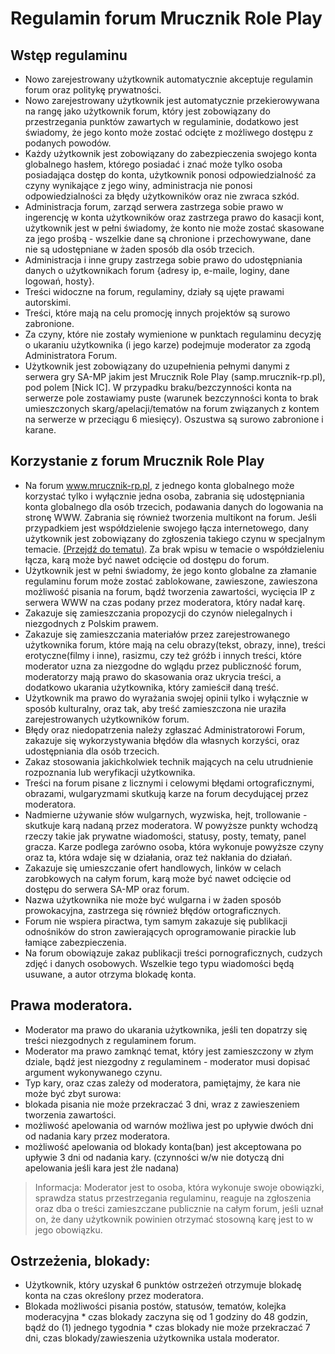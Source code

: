 # Regulamin forum Mrucznik Role Play

## Wstęp regulaminu
* Nowo zarejestrowany użytkownik automatycznie akceptuje regulamin forum oraz politykę prywatności.
* Nowo zarejestrowany użytkownik jest automatycznie przekierowywana na rangę jako użytkownik forum, który jest zobowiązany do przestrzegania punktów zawartych w regulaminie, dodatkowo jest świadomy, że jego konto może zostać odcięte z możliwego dostępu z podanych powodów.
* Każdy użytkownik jest zobowiązany do zabezpieczenia swojego konta globalnego hasłem, którego posiadać i znać może tylko osoba posiadająca dostęp do konta, użytkownik ponosi odpowiedzialność za czyny wynikające z jego winy, administracja nie ponosi odpowiedzialności za błędy użytkowników oraz nie zwraca szkód.
* Administracja forum, zarząd serwera zastrzega sobie prawo w ingerencję w konta użytkowników oraz zastrzega prawo do kasacji kont, użytkownik jest w pełni świadomy, że konto nie może zostać skasowane za jego prośbą - wszelkie dane są chronione i przechowywane, dane nie są udostępniane w żaden sposób dla osób trzecich.
* Administracja i inne grupy zastrzega sobie prawo do udostępniania danych o użytkownikach forum {adresy ip, e-maile, loginy, dane logowań, hosty}.
* Treści widoczne na forum, regulaminy, działy są ujęte prawami autorskimi.
* Treści, które mają na celu promocję innych projektów są surowo zabronione.
* Za czyny, które nie zostały wymienione w punktach regulaminu decyzję o ukaraniu użytkownika (i jego karze) podejmuje moderator za zgodą Administratora Forum.
* Użytkownik jest zobowiązany do uzupełnienia pełnymi danymi z serwera gry SA-MP jakim jest Mrucznik Role Play (samp.mrucznik-rp.pl), pod polem [Nick IC]. W przypadku braku/bezczynności konta na serwerze pole zostawiamy puste (warunek bezczynności konta to brak umieszczonych skarg/apelacji/tematów na forum związanych z kontem na serwerze w przeciągu 6 miesięcy). Oszustwa są surowo zabronione i karane.

## Korzystanie z forum Mrucznik Role Play
* Na forum www.mrucznik-rp.pl, z jednego konta globalnego może korzystać tylko i wyłącznie jedna osoba, zabrania się udostępniania konta globalnego dla osób trzecich, podawania danych do logowania na stronę WWW. Zabrania się również tworzenia multikont na forum. Jeśli przypadkiem jest współdzielenie swojego łącza internetowego, dany użytkownik jest zobowiązany do zgłoszenia takiego czynu w specjalnym temacie. [(Przejdź do tematu)](https://mrucznik-rp.pl/topic/5072-korzystanie-z-jednego-%C5%82%C4%85cza-internetowego/). Za brak wpisu w temacie o współdzieleniu łącza, karą może być nawet odcięcie od dostępu do forum.
* Użytkownik jest w pełni świadomy, że jego konto globalne za złamanie regulaminu forum może zostać zablokowane, zawieszone, zawieszona możliwość pisania na forum, bądź tworzenia zawartości, wycięcia IP z serwera WWW na czas podany przez moderatora, który nadał karę.
* Zakazuje się zamieszczania propozycji do czynów nielegalnych i niezgodnych z Polskim prawem.
* Zakazuje się zamieszczania materiałów przez zarejestrowanego użytkownika forum, które mają na celu obrazy(tekst, obrazy, inne), treści erotyczne(filmy i inne), rasizmu, czy też gróźb i innych treści, które moderator uzna za niezgodne do wglądu przez publiczność forum, moderatorzy mają prawo do skasowania oraz ukrycia treści, a dodatkowo ukarania użytkownika, który zamieścił daną treść.
* Użytkownik ma prawo do wyrażania swojej opinii tylko i wyłącznie w sposób kulturalny, oraz tak, aby treść zamieszczona nie uraziła zarejestrowanych użytkowników forum.
* Błędy oraz niedopatrzenia należy zgłaszać Administratorowi Forum, zakazuje się wykorzystywania błędów dla własnych korzyści, oraz udostępniania dla osób trzecich.
* Zakaz stosowania jakichkolwiek technik mających na celu utrudnienie rozpoznania lub weryfikacji użytkownika.
* Treści na forum pisane z licznymi i celowymi błędami ortograficznymi, obrazami, wulgaryzmami skutkują karze na forum decydującej przez moderatora.
* Nadmierne używanie słów wulgarnych, wyzwiska, hejt, trollowanie - skutkuje karą nadaną przez moderatora. W powyższe punkty wchodzą rzeczy takie jak prywatne wiadomości, statusy, posty, tematy, panel gracza. Karze podlega zarówno osoba, która wykonuje powyższe czyny oraz ta, która wdaje się w działania, oraz też nakłania do działań.
* Zakazuje się umieszczanie ofert handlowych, linków w celach zarobkowych na całym forum, karą może być nawet odcięcie od dostępu do serwera SA-MP oraz forum.
* Nazwa użytkownika nie może być wulgarna i w żaden sposób prowokacyjna, zastrzega się również błędów ortograficznych.
* Forum nie wspiera piractwa, tym samym zakazuje się publikacji odnośników do stron zawierających oprogramowanie pirackie lub łamiące zabezpieczenia.
* Na forum obowiązuje zakaz publikacji treści pornograficznych, cudzych zdjęć i danych osobowych. Wszelkie tego typu wiadomości będą usuwane, a autor otrzyma blokadę konta.

## Prawa moderatora.
* Moderator ma prawo do ukarania użytkownika, jeśli ten dopatrzy się treści niezgodnych z regulaminem forum.
* Moderator ma prawo zamknąć temat, który jest zamieszczony w złym dziale, bądź jest niezgodny z regulaminem - moderator musi dopisać argument wykonywanego czynu.
* Typ kary, oraz czas zależy od moderatora, pamiętajmy, że kara nie może być zbyt surowa:
* blokada pisania nie może przekraczać 3 dni, wraz z zawieszeniem tworzenia zawartości.
* możliwość apelowania od warnów możliwa jest po upływie dwóch dni od nadania kary przez moderatora.
* możliwość apelowania od blokady konta(ban) jest akceptowana po upływie 3 dni od nadania kary.
(czynności w/w nie dotyczą dni apelowania jeśli kara jest źle nadana)

>Informacja: Moderator jest to osoba, która wykonuje swoje obowiązki, sprawdza status przestrzegania regulaminu, reaguje na zgłoszenia oraz dba o treści zamieszczane publicznie na całym forum, jeśli uznał on, że dany użytkownik powinien otrzymać stosowną karę jest to w jego obowiązku.

## Ostrzeżenia, blokady:

* Użytkownik, który uzyskał 6 punktów ostrzeżeń otrzymuje blokadę konta na czas określony przez moderatora.
* Blokada możliwości pisania postów, statusów, tematów, kolejka moderacyjna * czas blokady zaczyna się od 1 godziny do 48 godzin, bądź do (1) jednego tygodnia * czas blokady nie może przekraczać 7 dni, czas blokady/zawieszenia użytkownika ustala moderator.
